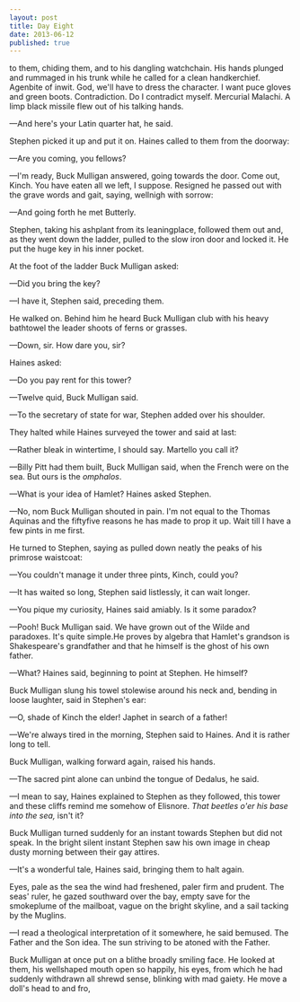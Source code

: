 ```yaml
---
layout: post
title: Day Eight
date: 2013-06-12
published: true
---
```


to them, chiding them, and to his dangling watchchain. His hands plunged and rummaged in his trunk while he called for a clean handkerchief. Agenbite of inwit. God, we'll have to dress the character. I want puce gloves and green boots. Contradiction. Do I contradict myself. Mercurial Malachi. A limp black missile flew out of his talking hands.

—And here's your Latin quarter hat, he said.

Stephen picked it up and put it on. Haines called to them from the doorway:

—Are you coming, you fellows?

—I'm ready, Buck Mulligan answered, going towards the door. Come out, Kinch. You have eaten all we left, I suppose. Resigned he passed out with the grave words and gait, saying, wellnigh with sorrow:

—And going forth he met Butterly.

Stephen, taking his ashplant from its leaningplace, followed them out and, as they went down the ladder, pulled to the slow iron door and locked it. He put the huge key in his inner pocket.

At the foot of the ladder Buck Mulligan asked:

—Did you bring the key?

—I have it, Stephen said, preceding them.

He walked on. Behind him he heard Buck Mulligan club with his heavy bathtowel the leader shoots of ferns or grasses.

—Down, sir. How dare you, sir?

Haines asked:

—Do you pay rent for this tower?

—Twelve quid, Buck Mulligan said.

—To the secretary of state for war, Stephen added over his shoulder.

They halted while Haines surveyed the tower and said at last:

—Rather bleak in wintertime, I should say. Martello you call it?

—Billy Pitt had them built, Buck Mulligan said, when the French were on the sea. But ours is the *omphalos*.

—What is your idea of Hamlet? Haines asked Stephen.

—No, nom Buck Mulligan shouted in pain. I'm not equal to the Thomas Aquinas and the fiftyfive reasons he has made to prop it up. Wait till I have a few pints in me first.

He turned to Stephen, saying as pulled down neatly the peaks of his primrose waistcoat:

—You couldn't manage it under three pints, Kinch, could you?

—It has waited so long, Stephen said listlessly, it can wait longer.

—You pique my curiosity, Haines said amiably. Is it some paradox?

—Pooh! Buck Mulligan said. We have grown out of the Wilde and paradoxes. It's quite simple.He proves by algebra that Hamlet's grandson is Shakespeare's grandfather and that he himself is the ghost of his own father.

—What? Haines said, beginning to point at Stephen. He himself?

Buck Mulligan slung his towel stolewise around his neck and, bending in loose laughter, said in Stephen's ear:

—O, shade of Kinch the elder! Japhet in search of a father!

—We're always tired in the morning, Stephen said to Haines. And it is rather long to tell.

Buck Mulligan, walking forward again, raised his hands.

—The sacred pint alone can unbind the tongue of Dedalus, he said.

—I mean to say, Haines explained to Stephen as they followed, this tower and these cliffs remind me somehow of Elisnore. *That beetles o'er his base into the sea,* isn't it?

Buck Mulligan turned suddenly for an instant towards Stephen but did not speak. In the bright silent instant Stephen saw his own image in cheap dusty morning between their gay attires.

—It's a wonderful tale, Haines said, bringing them to halt again.

Eyes, pale as the sea the wind had freshened, paler firm and prudent. The seas' ruler, he gazed southward over the bay, empty save for the smokeplume of the mailboat, vague on the bright skyline, and a sail tacking by the Muglins.

—I read a theological interpretation of it somewhere, he said bemused. The Father and the Son idea. The sun striving to be atoned with the Father.

Buck Mulligan at once put on a blithe broadly smiling face. He looked at them, his wellshaped mouth open so happily, his eyes, from which he had suddenly withdrawn all shrewd sense, blinking with mad gaiety. He move a doll's head to and fro,